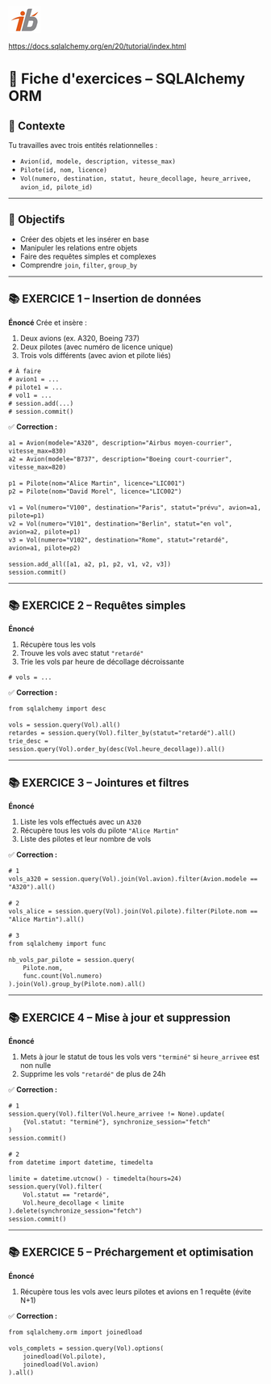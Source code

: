 ![Logo](images\logo.png)

https://docs.sqlalchemy.org/en/20/tutorial/index.html

# 🧩 **Fiche d'exercices – SQLAlchemy ORM**

## 🔧 Contexte

Tu travailles avec trois entités relationnelles :

* `Avion(id, modele, description, vitesse_max)`
* `Pilote(id, nom, licence)`
* `Vol(numero, destination, statut, heure_decollage, heure_arrivee, avion_id, pilote_id)`

---

## 🎯 Objectifs

* Créer des objets et les insérer en base
* Manipuler les relations entre objets
* Faire des requêtes simples et complexes
* Comprendre `join`, `filter`, `group_by`

---

## 📚 EXERCICE 1 – Insertion de données

**Énoncé**
Crée et insère :

1. Deux avions (ex. A320, Boeing 737)
2. Deux pilotes (avec numéro de licence unique)
3. Trois vols différents (avec avion et pilote liés)

```
# À faire
# avion1 = ...
# pilote1 = ...
# vol1 = ...
# session.add(...)
# session.commit()
```

✅ **Correction :**

```
a1 = Avion(modele="A320", description="Airbus moyen-courrier", vitesse_max=830)
a2 = Avion(modele="B737", description="Boeing court-courrier", vitesse_max=820)

p1 = Pilote(nom="Alice Martin", licence="LIC001")
p2 = Pilote(nom="David Morel", licence="LIC002")

v1 = Vol(numero="V100", destination="Paris", statut="prévu", avion=a1, pilote=p1)
v2 = Vol(numero="V101", destination="Berlin", statut="en vol", avion=a2, pilote=p1)
v3 = Vol(numero="V102", destination="Rome", statut="retardé", avion=a1, pilote=p2)

session.add_all([a1, a2, p1, p2, v1, v2, v3])
session.commit()
```

---

## 📚 EXERCICE 2 – Requêtes simples

**Énoncé**

1. Récupère tous les vols
2. Trouve les vols avec statut `"retardé"`
3. Trie les vols par heure de décollage décroissante

```
# vols = ...
```

✅ **Correction :**

```
from sqlalchemy import desc

vols = session.query(Vol).all()
retardes = session.query(Vol).filter_by(statut="retardé").all()
trie_desc = session.query(Vol).order_by(desc(Vol.heure_decollage)).all()
```

---

## 📚 EXERCICE 3 – Jointures et filtres

**Énoncé**

1. Liste les vols effectués avec un `A320`
2. Récupère tous les vols du pilote `"Alice Martin"`
3. Liste des pilotes et leur nombre de vols

✅ **Correction :**

```
# 1
vols_a320 = session.query(Vol).join(Vol.avion).filter(Avion.modele == "A320").all()

# 2
vols_alice = session.query(Vol).join(Vol.pilote).filter(Pilote.nom == "Alice Martin").all()

# 3
from sqlalchemy import func

nb_vols_par_pilote = session.query(
    Pilote.nom,
    func.count(Vol.numero)
).join(Vol).group_by(Pilote.nom).all()
```

---

## 📚 EXERCICE 4 – Mise à jour et suppression

**Énoncé**

1. Mets à jour le statut de tous les vols vers `"terminé"` si `heure_arrivee` est non nulle
2. Supprime les vols `"retardé"` de plus de 24h

✅ **Correction :**

``` 
# 1
session.query(Vol).filter(Vol.heure_arrivee != None).update(
    {Vol.statut: "terminé"}, synchronize_session="fetch"
)
session.commit()

# 2
from datetime import datetime, timedelta

limite = datetime.utcnow() - timedelta(hours=24)
session.query(Vol).filter(
    Vol.statut == "retardé",
    Vol.heure_decollage < limite
).delete(synchronize_session="fetch")
session.commit()
```

---

## 📚 EXERCICE 5 – Préchargement et optimisation

**Énoncé**

1. Récupère tous les vols avec leurs pilotes et avions en 1 requête (évite N+1)

✅ **Correction :**

```
from sqlalchemy.orm import joinedload

vols_complets = session.query(Vol).options(
    joinedload(Vol.pilote),
    joinedload(Vol.avion)
).all()
```
